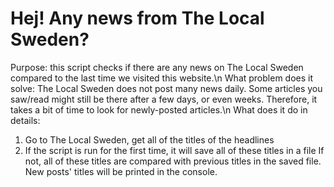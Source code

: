 # Hej! Any news from The Local Sweden?
Purpose: this script checks if there are any news on The Local Sweden compared to the last time we visited this website.\n
What problem does it solve: The Local Sweden does not post many news daily. Some articles you saw/read might still be there after a few days, or even weeks. Therefore, it takes a bit of time to look for newly-posted articles.\n
What does it do in details:
1. Go to The Local Sweden, get all of the titles of the headlines 
2. If the script is run for the first time, it will save all of these titles in a file
   If not, all of these titles are compared with previous titles in the saved file. New posts' titles will be printed in the console.

